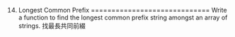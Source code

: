 14. Longest Common Prefix
=============================
Write a function to find the longest common prefix string amongst an array of strings.
找最長共同前綴

